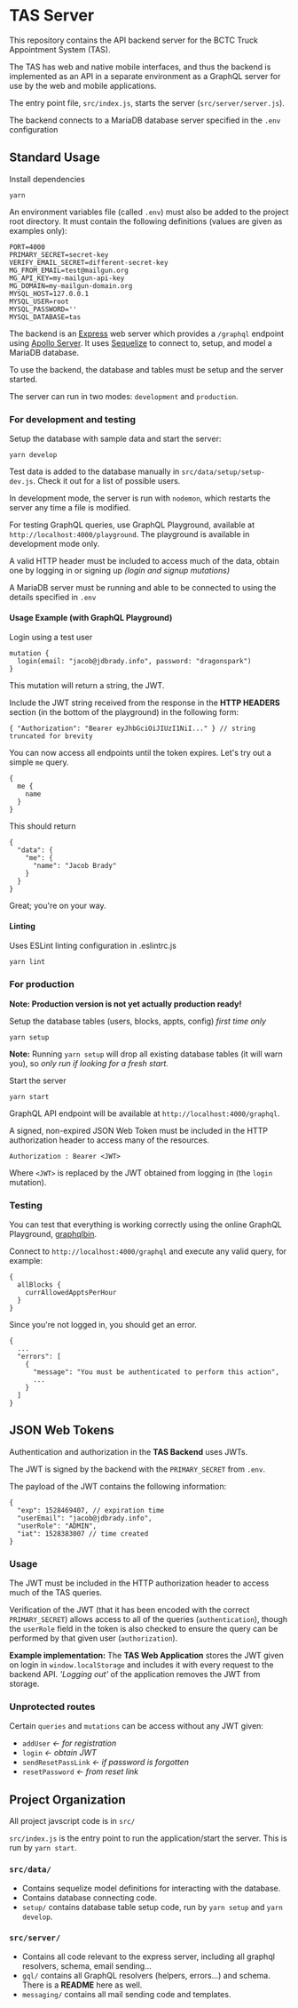 # TAS Server
This repository contains the API backend server for the BCTC Truck Appointment System (TAS).

The TAS has web and native mobile interfaces, and thus the backend is implemented as an API in a separate environment as a GraphQL server for use by the web and mobile applications.

The entry point file, `src/index.js`, starts the server (`src/server/server.js`).

The backend connects to a MariaDB database server specified in the `.env` configuration

## Standard Usage
Install dependencies
```
yarn
```

An environment variables file (called `.env`) must also be added to the project root directory. It must contain the following definitions (values are given as examples only):
```
PORT=4000
PRIMARY_SECRET=secret-key
VERIFY_EMAIL_SECRET=different-secret-key
MG_FROM_EMAIL=test@mailgun.org
MG_API_KEY=my-mailgun-api-key
MG_DOMAIN=my-mailgun-domain.org
MYSQL_HOST=127.0.0.1
MYSQL_USER=root
MYSQL_PASSWORD=''
MYSQL_DATABASE=tas
```

The backend is an [Express](https://expressjs.com/) web server which provides a `/graphql` endpoint using [Apollo Server](https://www.apollographql.com/docs/apollo-server/). It uses [Sequelize](http://docs.sequelizejs.com/) to connect to, setup, and model a MariaDB database.

To use the backend, the database and tables must be setup and the server started.

The server can run in two modes: `development` and `production`.

### For development and testing
Setup the database with sample data and start the server:
```
yarn develop
```

Test data is added to the database manually in `src/data/setup/setup-dev.js`. Check it out for a list of possible users.

In development mode, the server is run with `nodemon`, which restarts the server any time a file is modified.

For testing GraphQL queries, use GraphQL Playground, available at `http://localhost:4000/playground`. The playground is available in development mode only.

A valid HTTP header must be included to access much of the data, obtain one by logging in or signing up *(login and signup mutations)*

A MariaDB server must be running and able to be connected to using the details specified in `.env`

#### Usage Example (with GraphQL Playground)
Login using a test user
```
mutation {
  login(email: "jacob@jdbrady.info", password: "dragonspark")
}
```

This mutation will return a string, the JWT.

Include the JWT string received from the response in the **HTTP HEADERS** section (in the bottom of the playground) in the following form:
```
{ "Authorization": "Bearer eyJhbGciOiJIUzI1NiI..." } // string truncated for brevity
```

You can now access all endpoints until the token expires. Let's try out a simple `me` query.
```
{
  me {
    name
  }
}
```

This should return
```
{
  "data": {
    "me": {
      "name": "Jacob Brady"
    }
  }
}
```

Great; you're on your way.

#### Linting
Uses ESLint linting configuration in .eslintrc.js
```
yarn lint
```

### For production
**Note: Production version is not yet actually production ready!**

Setup the database tables (users, blocks, appts, config) *first time only*
```
yarn setup
```
**Note:** Running `yarn setup` will drop all existing database tables (it will warn you), so *only run if looking for a fresh start.*

Start the server
```
yarn start
```

GraphQL API endpoint will be available at `http://localhost:4000/graphql`.

A signed, non-expired JSON Web Token must be included in the HTTP authorization header to access many of the resources.
```
Authorization : Bearer <JWT>
```
Where `<JWT>` is replaced by the JWT obtained from logging in (the `login` mutation).

### Testing
You can test that everything is working correctly using the online GraphQL Playground, [graphqlbin](https://www.graphqlbin.com/v2/new).

Connect to `http://localhost:4000/graphql` and execute any valid query, for example:
```
{
  allBlocks {
    currAllowedApptsPerHour
  }
}
```

Since you're not logged in, you should get an error.
```
{
  ...
  "errors": [
    {
      "message": "You must be authenticated to perform this action",
      ...
    }
  ]
}
```

## JSON Web Tokens
Authentication and authorization in the **TAS Backend** uses JWTs.

The JWT is signed by the backend with the `PRIMARY_SECRET` from `.env`.

The payload of the JWT contains the following information:
```
{
  "exp": 1528469407, // expiration time
  "userEmail": "jacob@jdbrady.info",
  "userRole": "ADMIN",
  "iat": 1528383007 // time created               
}
```

### Usage
The JWT must be included in the HTTP authorization header to access much of the TAS queries.

Verification of the JWT (that it has been encoded with the correct `PRIMARY_SECRET`) allows access to all of the queries (`authentication`), though the `userRole` field in the token is also checked to ensure the query can be performed by that given user (`authorization`).

**Example implementation:** The **TAS Web Application** stores the JWT given on login in `window.localStorage` and includes it with every request to the backend API. *'Logging out'* of the application removes the JWT from storage.

### Unprotected routes
Certain `queries` and `mutations` can be access without any JWT given:
* `addUser` *<- for registration*
* `login` *<- obtain JWT*
* `sendResetPassLink` *<- if password is forgotten*
* `resetPassword` *<- from reset link*

## Project Organization
All project javscript code is in `src/`

`src/index.js` is the entry point to run the application/start the server. This is run by `yarn start`.

### `src/data/`
* Contains sequelize model definitions for interacting with the database.
* Contains database connecting code.
* `setup/` contains database table setup code, run by `yarn setup` and `yarn develop`.

### `src/server/`
* Contains all code relevant to the express server, including all graphql resolvers, schema, email sending...
* `gql/` contains all GraphQL resolvers (helpers, errors...) and schema. There is a **README** here as well.
* `messaging/` contains all mail sending code and templates.
